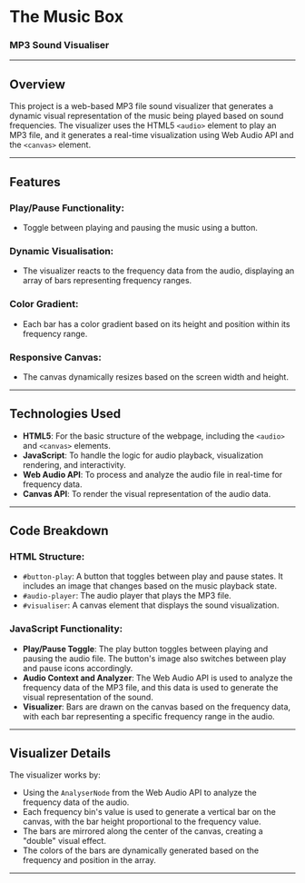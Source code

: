 # The Music Box

### MP3 Sound Visualiser

---

## Overview

This project is a web-based MP3 file sound visualizer that generates a dynamic visual representation of the music being played based on sound frequencies. The visualizer uses the HTML5 `<audio>` element to play an MP3 file, and it generates a real-time visualization using Web Audio API and the `<canvas>` element.

---

## Features

### **Play/Pause Functionality:**

- Toggle between playing and pausing the music using a button.

### **Dynamic Visualisation:**

- The visualizer reacts to the frequency data from the audio, displaying an array of bars representing frequency ranges.

### **Color Gradient:**

- Each bar has a color gradient based on its height and position within its frequency range.

### **Responsive Canvas:**

- The canvas dynamically resizes based on the screen width and height.

---

## Technologies Used

- **HTML5**: For the basic structure of the webpage, including the `<audio>` and `<canvas>` elements.
- **JavaScript**: To handle the logic for audio playback, visualization rendering, and interactivity.
- **Web Audio API**: To process and analyze the audio file in real-time for frequency data.
- **Canvas API**: To render the visual representation of the audio data.

---

## Code Breakdown

### **HTML Structure:**

- `#button-play`: A button that toggles between play and pause states. It includes an image that changes based on the music playback state.
- `#audio-player`: The audio player that plays the MP3 file.
- `#visualiser`: A canvas element that displays the sound visualization.

### **JavaScript Functionality:**

- **Play/Pause Toggle**: The play button toggles between playing and pausing the audio file. The button's image also switches between play and pause icons accordingly.
- **Audio Context and Analyzer**: The Web Audio API is used to analyze the frequency data of the MP3 file, and this data is used to generate the visual representation of the sound.
- **Visualizer**: Bars are drawn on the canvas based on the frequency data, with each bar representing a specific frequency range in the audio.

---

## Visualizer Details

The visualizer works by:

- Using the `AnalyserNode` from the Web Audio API to analyze the frequency data of the audio.
- Each frequency bin's value is used to generate a vertical bar on the canvas, with the bar height proportional to the frequency value.
- The bars are mirrored along the center of the canvas, creating a "double" visual effect.
- The colors of the bars are dynamically generated based on the frequency and position in the array.

---
